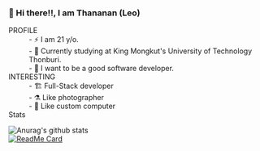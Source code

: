 ### 🚀 Hi there!!, I am Thananan (Leo)
<dl>
  <dt>PROFILE
    <dd> - ⚡️ I am 21 y/o.<br/>
    <dd> - 🌱 Currently studying at King Mongkut's University of Technology Thonburi.<br/>
    <dd> - 🎉 I want to be a good software developer.<br/>
  <dt>INTERESTING
    <dd> - 🏗 Full-Stack developer
    <dd> - ⚗ Like photographer
    <dd> - 📱 Like custom computer
   <dt>Stats
</dl>
  
  ![Anurag's github stats](https://github-readme-stats.vercel.app/api?username=bluebearrii&show_icons=true&theme=radical)<br/>
  [![ReadMe Card](https://github-readme-stats.vercel.app/api/pin/?username=bluebearrii&repo=github-readme-stats)](https://github.com/anuraghazra/github-readme-stats)
  
<!--
**BlueBearrii/BlueBearrii** is a ✨ _special_ ✨ repository because its `README.md` (this file) appears on your GitHub profile.

Here are some ideas to get you started:

- 🔭 I’m currently working on ...
- 🌱 I’m currently learning ...
- 👯 I’m looking to collaborate on ...
- 🤔 I’m looking for help with ...
- 💬 Ask me about ...
- 📫 How to reach me: ...
- 😄 Pronouns: ...
- ⚡ Fun fact: ...
-->
